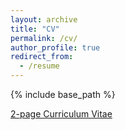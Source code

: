 ```yaml
---
layout: archive
title: "CV"
permalink: /cv/
author_profile: true
redirect_from:
  - /resume
---
```


{% include base_path %}

[2-page Curriculum Vitae](http://academicpages.github.io/files/CV.pdf)
